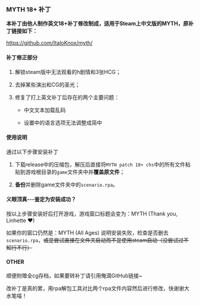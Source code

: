 ### MYTH 18+ 补丁

**本补丁由他人制作英文18+补丁修改制成，适用于Steam上中文版的MYTH，原补丁链接如下：**

https://github.com/ItaloKnox/myth/



#### 补丁修正部分

1. 解锁steam版中无法观看的h剧情和3张HCG；
2. 去掉某些演出和CG的圣光；

3. 修复了打上英文补丁后存在的两个主要问题：

   + 中文文本加载乱码

   + 设置中的语言选项无法调整成简中



#### 使用说明

通过以下步骤安装补丁

1. 下载release中的压缩包，解压后直接将```MYTH patch 18+ chs```中的所有文件粘贴到游戏根目录的```game```文件夹中并**覆盖原文件**；

2. **备份**并删除game文件夹中的```scenario.rpa```。



#### 义眼顶真---鉴定为安装成功？

按以上步骤安装好后打开游戏，游戏窗口标题会变为：MYTH (Thank you, Linhette ♥)

如果你的窗口仍然是：MYTH (All Ages) 说明安装失败，检查是否删去```scenario.rpa```，~~或是尝试直接在文件夹启动而不是使用steam启动（没尝试过不知行不行）~~



#### OTHER

顺便附赠全cg存档，如果要转补丁请引用俺滴GitHub链接~

改补丁是真的累，用rpa解包工具对比两个rpa文件内容然后进行修改，快谢谢大水笔喵！
